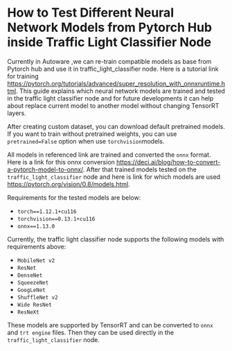 # How to Test Different Neural Network Models from Pytorch Hub inside Traffic Light Classifier Node

Currently in Autoware ,we can re-train compatible models as base  from Pytorch hub and use it in traffic_light_classifier node. Here is a tutorial link for training <https://pytorch.org/tutorials/advanced/super_resolution_with_onnxruntime.html>. 
This guide explains which neural network models are trained and tested in the traffic light classifier node and for future developments it can help about replace current model to another model without changing TensorRT layers.

After creating custom dataset, you can download default pretrained models. If you want to train without pretrained weights, you can use `pretrained=False`  option when use `torchvision`models.

All models in referenced link are  trained and converted the `onnx` format. Here is a link for this onnx conversion <https://deci.ai/blog/how-to-convert-a-pytorch-model-to-onnx/>.
After that trained models tested on the `traffic_light_classifier` node and here is link for which models are used <https://pytorch.org/vision/0.8/models.html>.

Requirements for the tested models are below:

- `torch==1.12.1+cu116`
- `torchvision==0.13.1+cu116`
- `onnx==1.13.0`

Currently, the traffic light classifier node supports the following models with requirements above:
- `MobileNet v2`
- `ResNet`
- `DenseNet`
- `SqueezeNet`
- `GoogLeNet`
- `ShuffleNet v2`
- `Wide ResNet`
- `ResNeXt`

These models are supported by TensorRT and can be converted  to `onnx` and `trt engine` files. Then they can be used directly in the `traffic_light_classifier` node.